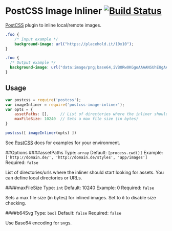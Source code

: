 # PostCSS Image Inliner [![Build Status][ci-img]][ci]

[PostCSS] plugin to inline local/remote images.

[PostCSS]: https://github.com/postcss/postcss
[ci-img]:  https://travis-ci.org/bezoerb/postcss-image-inliner.svg
[ci]:      https://travis-ci.org/bezoerb/postcss-image-inliner

```css
.foo {
    /* Input example */
    background-image: url("https://placehold.it/10x10");
}
```

```css
.foo {
  /* Output example */
  background-image: url("data:image/png;base64,iVBORw0KGgoAAAANSUhEUgAAAAo ... ORK5CYII=");
}
```

## Usage

```js
var postcss = require('postcss');
var imageInliner = require('postcss-image-inliner');
var opts = {
    assetPaths: [],     // List of directories where the inliner should look for assets
    maxFileSize: 10240  // Sets a max file size (in bytes)
}

postcss([ imageInliner(opts) ])
```

See [PostCSS] docs for examples for your environment.

##Options
####assetPaths
Type: `array`
Default: `[process.cwd()]`
Example: `['http://domain.de/', 'http://domain.de/styles', 'app/images']`
Required: `false`

List of directories/urls where the inliner should start looking for assets.
You can define local directories or URLs.


####maxFileSize
Type: `int`
Default: 10240
Example: 0
Required: `false`

Sets a max file size (in bytes) for inlined images. Set to `0` to disable size checking.

####b64Svg
Type: `bool`
Default: `false`
Required: `false`

Use Base64 encoding for svgs.
